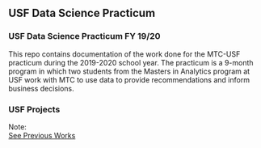 ## USF Data Science Practicum

### USF Data Science Practicum FY 19/20

This repo contains documentation of the work done for the MTC-USF practicum during the 2019-2020 school year. The practicum is a 9-month program in which two students from the Masters in Analytics program at USF work with MTC to use data to provide recommendations and inform business decisions.

### USF Projects




Note:  
[See Previous Works](https://github.com/BayAreaMetro/eps-projects/blob/master/README.md)
